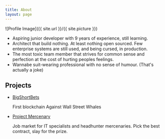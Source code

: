 ```yaml
---
title: About
layout: page
---
```

![Profile Image]({{ site.url }}/{{ site.picture }})

<ul>
<li>Aspiring junior developer with 9 years of experience, still learning.</li>
<li>Architect that build nothing. At least nothing open sourced. Few enterprise systems are still used, and being cursed, in production.</li>
<li>The most toxic team member that strives for common sense and perfection at the cost of hurting peoples feelings.</li>
<li>Wannabe suit-wearing professional with no sense of humour. (That's actually a joke)</li>
</ul>

<h2>Projects</h2>

<ul>
	<li><a href="https://bigshortbets.com/">BigShortBets</a>
	<p>First blockchain Against Wall Street Whales</p></li>
	<li><a href="http://youscrap.herokuapp.com/">Project Mercenary</a>
	<p>Job market for IT specialists and headhunter mercenaries. Pick the best contract, slay for the prize. </p></li>
</ul>
